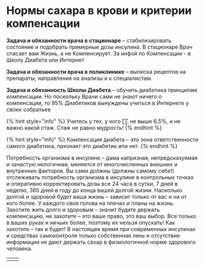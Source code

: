 # Нормы сахара в крови и критерии компенсации

**Задача и обязанности врача в стационаре** – стабилизировать состояние и подобрать примерные дозы инсулина. В стационаре Врач спасает вам Жизнь, а не Компенсирует. За инфой по Компенсации - в Школу Диабета или Интернет

**Задача и обязанности врача в поликлинике** – выписка рецептов на препараты, направления на анализы и к специалистам.

**Задача и обязанность Школы Диабета** – обучить диабетика принципам компенсации. Но поскольку Врачи сами не знают ничего о компенсации, то 95% Диабетиков вынуждены учиться в Интернете у своих собратьев

{% hint style="info" %}
Учитесь у тех, у кого [ГГ](glosarii.md#glikirovannyi-gemoglobin-ili-glikogemoglobin-kratko-oboznachaetsya-gemoglobin-a-1-c-hba-1-c) не выше 6,5%, и не важно какой стаж. Стаж не равно мудрость!
{% endhint %}

{% hint style="info" %}
 Компенсация диабета – это зона ответственности самого диабетика, признает это диабетик или нет.
{% endhint %}

Потребность организма в инсулине – дама капризная, непредсказуемая и зачастую нелогичная, меняется от многочисленных внешних и внутренних факторов. Вы сами должны \(должны самому себе!\) отслеживать потребность организма в инсулине в контрольных точках и оперативно корректировать дозы все 24 часа в сутки, 7 дней в неделю, 365 дней в году до конца вашей долгой жизни. Насколько долгой и здоровой будет ваша жизнь – зависит только от вас и ни от кого более. У каждого своя голова на плечах и планы на жизнь. Захотите жить долго и здоровым – значит будите держать компенсацию, не захотите – это ваше право, это ваш выбор. Все только в ваших руках и ничьих более, поэтому их нельзя опускать! Как захотите – так и будет! В настоящее время при современных инсулинах и средствах самоконтроля только собственная лень и отсутствие информации не дают держать сахар в физиологичной норме здорового человека.

|  |  |
| :--- | :--- |
|  |  |

